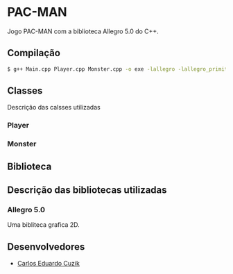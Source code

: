 # PAC-MAN
Jogo PAC-MAN com a biblioteca Allegro 5.0 do C++.

## Compilação
```sh
$ g++ Main.cpp Player.cpp Monster.cpp -o exe -lallegro -lallegro_primitives -lallegro_ttf -lallegro_font -lallegro_image -lallegro_dialog -lallegro_acodec -lallegro_audio
```

## Classes
Descrição das calsses utilizadas

### Player

### Monster

## Biblioteca

## Descrição das bibliotecas utilizadas

### Allegro 5.0
Uma bibliteca grafica 2D.

## Desenvolvedores
* [Carlos Eduardo Cuzik](https://github.com/carloscuzik "carloscuzik")
